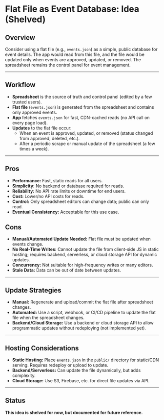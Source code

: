 # Flat File as Event Database: Idea (Shelved)

## Overview
Consider using a flat file (e.g., `events.json`) as a simple, public database for event details. The app would read from this file, and the file would be updated only when events are approved, updated, or removed. The spreadsheet remains the control panel for event management.

---

## Workflow
- **Spreadsheet** is the source of truth and control panel (edited by a few trusted users).
- **Flat file** (`events.json`) is generated from the spreadsheet and contains only approved events.
- **App** fetches `events.json` for fast, CDN-cached reads (no API call on every page load).
- **Updates** to the flat file occur:
  - When an event is approved, updated, or removed (status changed from approved, deleted, etc.).
  - After a periodic scrape or manual update of the spreadsheet (a few times a week).

---

## Pros
- **Performance:** Fast, static reads for all users.
- **Simplicity:** No backend or database required for reads.
- **Reliability:** No API rate limits or downtime for end users.
- **Cost:** Lower/no API costs for reads.
- **Control:** Only spreadsheet editors can change data; public can only read.
- **Eventual Consistency:** Acceptable for this use case.

## Cons
- **Manual/Automated Update Needed:** Flat file must be updated when events change.
- **No Real-Time Writes:** Cannot update the file from client-side JS in static hosting; requires backend, serverless, or cloud storage API for dynamic updates.
- **Concurrency:** Not suitable for high-frequency writes or many editors.
- **Stale Data:** Data can be out of date between updates.

---

## Update Strategies
- **Manual:** Regenerate and upload/commit the flat file after spreadsheet changes.
- **Automated:** Use a script, webhook, or CI/CD pipeline to update the flat file when the spreadsheet changes.
- **Backend/Cloud Storage:** Use a backend or cloud storage API to allow programmatic updates without redeploying (not implemented yet).

---

## Hosting Considerations
- **Static Hosting:** Place `events.json` in the `public/` directory for static/CDN serving. Requires redeploy or upload to update.
- **Backend/Serverless:** Can update the file dynamically, but adds complexity.
- **Cloud Storage:** Use S3, Firebase, etc. for direct file updates via API.

---

## Status
**This idea is shelved for now, but documented for future reference.** 